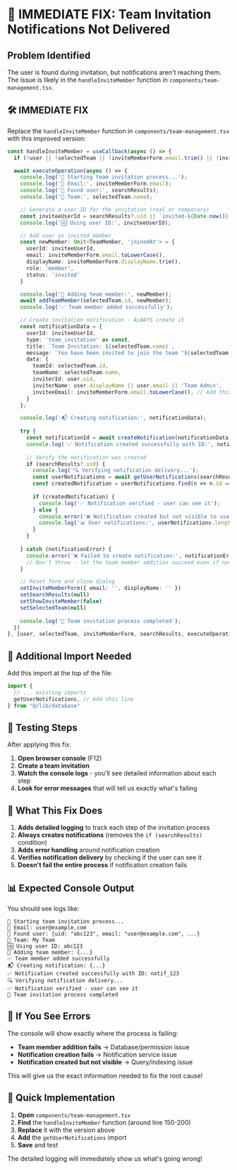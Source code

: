 # 🚨 IMMEDIATE FIX: Team Invitation Notifications Not Delivered

## Problem Identified
The user is found during invitation, but notifications aren't reaching them. The issue is likely in the `handleInviteMember` function in `components/team-management.tsx`.

## 🛠️ **IMMEDIATE FIX**

Replace the `handleInviteMember` function in `components/team-management.tsx` with this improved version:

```typescript
const handleInviteMember = useCallback(async () => {
  if (!user || !selectedTeam || !inviteMemberForm.email.trim() || !inviteMemberForm.displayName.trim()) return

  await executeOperation(async () => {
    console.log('🚀 Starting team invitation process...');
    console.log('📧 Email:', inviteMemberForm.email);
    console.log('👤 Found user:', searchResults);
    console.log('🏢 Team:', selectedTeam.name);

    // Generate a user ID for the invitation (real or temporary)
    const inviteeUserId = searchResults?.uid || `invited-${Date.now()}-${Math.random().toString(36).substr(2, 9)}`;
    console.log('🆔 Using user ID:', inviteeUserId);

    // Add user as invited member
    const newMember: Omit<TeamMember, 'joinedAt'> = {
      userId: inviteeUserId,
      email: inviteMemberForm.email.toLowerCase(),
      displayName: inviteMemberForm.displayName.trim(),
      role: 'member',
      status: 'invited'
    }

    console.log('👥 Adding team member:', newMember);
    await addTeamMember(selectedTeam.id, newMember);
    console.log('✅ Team member added successfully');

    // Create invitation notification - ALWAYS create it
    const notificationData = {
      userId: inviteeUserId,
      type: 'team_invitation' as const,
      title: `Team Invitation: ${selectedTeam.name}`,
      message: `You have been invited to join the team "${selectedTeam.name}"`,
      data: {
        teamId: selectedTeam.id,
        teamName: selectedTeam.name,
        inviterId: user.uid,
        inviterName: user.displayName || user.email || 'Team Admin',
        inviteeEmail: inviteMemberForm.email.toLowerCase(), // Add this for debugging
      }
    };

    console.log('📬 Creating notification:', notificationData);
    
    try {
      const notificationId = await createNotification(notificationData);
      console.log('✅ Notification created successfully with ID:', notificationId);
      
      // Verify the notification was created
      if (searchResults?.uid) {
        console.log('🔍 Verifying notification delivery...');
        const userNotifications = await getUserNotifications(searchResults.uid);
        const createdNotification = userNotifications.find(n => n.id === notificationId);
        
        if (createdNotification) {
          console.log('✅ Notification verified - user can see it');
        } else {
          console.error('❌ Notification created but not visible to user');
          console.log('📊 User notifications:', userNotifications.length);
        }
      }
      
    } catch (notificationError) {
      console.error('❌ Failed to create notification:', notificationError);
      // Don't throw - let the team member addition succeed even if notification fails
    }

    // Reset form and close dialog
    setInviteMemberForm({ email: '', displayName: '' })
    setSearchResults(null)
    setShowInviteMember(false)
    setSelectedTeam(null)
    
    console.log('🎉 Team invitation process completed');
  })
}, [user, selectedTeam, inviteMemberForm, searchResults, executeOperation])
```

## 🔧 **Additional Import Needed**

Add this import at the top of the file:

```typescript
import { 
  // ... existing imports
  getUserNotifications, // Add this line
} from "@/lib/database"
```

## 🧪 **Testing Steps**

After applying this fix:

1. **Open browser console** (F12)
2. **Create a team invitation**
3. **Watch the console logs** - you'll see detailed information about each step
4. **Look for error messages** that will tell us exactly what's failing

## 🎯 **What This Fix Does**

1. **Adds detailed logging** to track each step of the invitation process
2. **Always creates notifications** (removes the `if (searchResults)` condition)
3. **Adds error handling** around notification creation
4. **Verifies notification delivery** by checking if the user can see it
5. **Doesn't fail the entire process** if notification creation fails

## 📊 **Expected Console Output**

You should see logs like:
```
🚀 Starting team invitation process...
📧 Email: user@example.com
👤 Found user: {uid: "abc123", email: "user@example.com", ...}
🏢 Team: My Team
🆔 Using user ID: abc123
👥 Adding team member: {...}
✅ Team member added successfully
📬 Creating notification: {...}
✅ Notification created successfully with ID: notif_123
🔍 Verifying notification delivery...
✅ Notification verified - user can see it
🎉 Team invitation process completed
```

## 🚨 **If You See Errors**

The console will show exactly where the process is failing:
- **Team member addition fails** → Database/permission issue
- **Notification creation fails** → Notification service issue
- **Notification created but not visible** → Query/indexing issue

This will give us the exact information needed to fix the root cause!

## 🚀 **Quick Implementation**

1. **Open** `components/team-management.tsx`
2. **Find** the `handleInviteMember` function (around line 150-200)
3. **Replace** it with the version above
4. **Add** the `getUserNotifications` import
5. **Save** and test

The detailed logging will immediately show us what's going wrong!